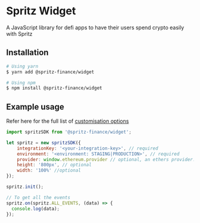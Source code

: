 # Spritz Widget

A JavaScript library for defi apps to have their users spend crypto easily with Spritz

## Installation

```sh
# Using yarn
$ yarn add @spritz-finance/widget

# Using npm
$ npm install @spritz-finance/widget
```

## Example usage

Refer here for the full list of [customisation options](https://docs.spritz.com/docs/query-parameters)

```js
import spritzSDK from '@spritz-finance/widget';

let spritz = new spritzSDK({
    integrationKey: '<your-integration-key>', // required
    environment: '<environment: STAGING|PRODUCTION>', // required
    provider: window.ethereum.provider // optional, an ethers provider. Will bridge your app's web3 provider into the Spritz app
    height: '800px', // optional
    width: '100%' //optional
});

spritz.init();

// To get all the events
spritz.on(spritz.ALL_EVENTS, (data) => {
  console.log(data);
});
```
